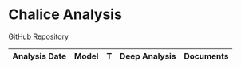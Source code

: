 # Chalice Analysis

[GitHub Repository](https://github.com/aws/chalice)

| Analysis Date | Model | T | Deep Analysis | Documents |
|---------------|-------|---|:-------------:|-----------|